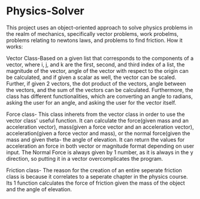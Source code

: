 # Physics-Solver
This project uses an object-oriented approach to solve physics problems in the realm of mechanics, specifically vector problems, work probelms, problems relating to newtons laws, and problems to find friction.
How it works:

Vector Class-Based on a given list that corresponds to the components of a vector, where i, j, and k are the first, second, and third index of a list, the magnitude of the vector, angle of the vector with respect to the origin can be calculated, and if given a scalar as well, the vector can be scaled. Further, if given 2 vectors, the dot product of the vectors, angle between the vectors, and the sum of the vectors can be calculated. Furthermore, the class has different functionalities, which are converting an angle to radians, asking the user for an angle, and asking the user for the vector itself.

Force class- This class inherets from the vector class in order to use the vector class' useful function. It can calculate the force(given mass and an acceleration vector), mass(given a force vector and an acceleration vector), acceleration(given a force vector and mass), or the normal force(given the mass and given theta- the angle of elevation. It can return the values for acceleration an force in both vector or magnitude format depending on user input. The Normal Force is always given by 1 number, as it is always in the y direction, so putting it in a vector overcomplicates the program. 

Friction class- The reason for the creation of an entire seperate friction class is because it correlates to a seperate chapter in the physics course. Its 1 function calculates the force of friction given the mass of the object and the angle of elevation.


